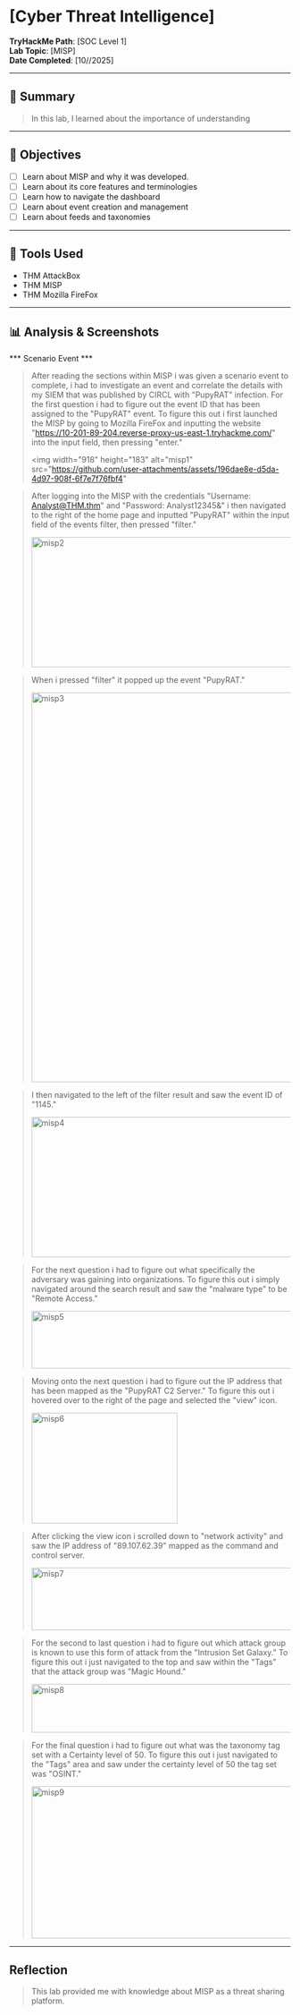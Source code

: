 # [Cyber Threat Intelligence]

**TryHackMe Path**: [SOC Level 1]  
**Lab Topic**: [MISP]  
**Date Completed**: [10//2025]

---

## 🧠 Summary

> In this lab, I learned about the importance of understanding 

---

## 🎯 Objectives
- [ ] Learn about MISP and why it was developed.
- [ ] Learn about its core features and terminologies
- [ ] Learn how to navigate the dashboard
- [ ] Learn about event creation and management
- [ ] Learn about feeds and taxonomies

---

## 🧰 Tools Used
- THM AttackBox
- THM MISP
- THM Mozilla FireFox
 
---

## 📊 Analysis & Screenshots

*** Scenario Event ***

> After reading the sections within MISP i was given a scenario event to complete, i had to investigate an event and correlate the details with my SIEM that was published by CIRCL with "PupyRAT" infection.
For the first question i had to figure out the event ID that has been assigned to the "PupyRAT" event. To figure this out i first launched the MISP by going to Mozilla FireFox and inputting the website
"https://10-201-89-204.reverse-proxy-us-east-1.tryhackme.com/" into the input field, then pressing "enter."
>
> <img width="918" height="183" alt="misp1" src="https://github.com/user-attachments/assets/196dae8e-d5da-4d97-908f-6f7e7f76fbf4" 

> After logging into the MISP with the credentials "Username: Analyst@THM.thm" and "Password: Analyst12345&" i then navigated to the right of the home page and inputted "PupyRAT" within the input field
of the events filter, then pressed "filter."
>
> <img width="524" height="233" alt="misp2" src="https://github.com/user-attachments/assets/2eb80c3d-0079-4779-af5c-92c989acf4c1" />

> When i pressed "filter" it popped up the event "PupyRAT."
>
> <img width="1876" height="697" alt="misp3" src="https://github.com/user-attachments/assets/fe9aff7d-f053-40fc-8183-0cf7b3b7bd63" />

> I then navigated to the left of the filter result and saw the event ID of "1145."
>
> <img width="545" height="251" alt="misp4" src="https://github.com/user-attachments/assets/eaf03911-ef55-4d59-8085-721cfee472fc" />

> For the next question i had to figure out what specifically the adversary was gaining into organizations. To figure this out i simply navigated around the search result and saw the "malware type" to be
"Remote Access."
>
> <img width="670" height="103" alt="misp5" src="https://github.com/user-attachments/assets/694e1682-6ba0-4bdd-930e-1c83e8968407" />

> Moving onto the next question i had to figure out the IP address that has been mapped as the "PupyRAT C2 Server." To figure this out i hovered over to the right of the page and selected the "view"
icon.
>
> <img width="261" height="198" alt="misp6" src="https://github.com/user-attachments/assets/c94895d3-a404-48d6-809e-f2cd3163ae09" />

> After clicking the view icon i scrolled down to "network activity" and saw the IP address of "89.107.62.39" mapped as the command and control server.
>
> <img width="1513" height="112" alt="misp7" src="https://github.com/user-attachments/assets/1a8ec711-41de-4f55-8477-16a6bde532bf" />

> For the second to last question i had to figure out which attack group is known to use this form of attack from the "Intrusion Set Galaxy." To figure this out i just navigated to the top and saw
within the "Tags" that the attack group was "Magic Hound."
>
> <img width="562" height="87" alt="misp8" src="https://github.com/user-attachments/assets/5686647f-f694-4070-b9f8-b52b34064f92" />

> For the final question i had to figure out what was the taxonomy tag set with a Certainty level of 50. To figure this out i just navigated to the "Tags" area and saw under the certainty level of 50
the tag set was "OSINT."
>
> <img width="804" height="272" alt="misp9" src="https://github.com/user-attachments/assets/cb4dd15e-ac6e-4153-aad9-953d7ec1432e" />

---

## Reflection

> This lab provided me with knowledge about MISP as a threat sharing platform.
